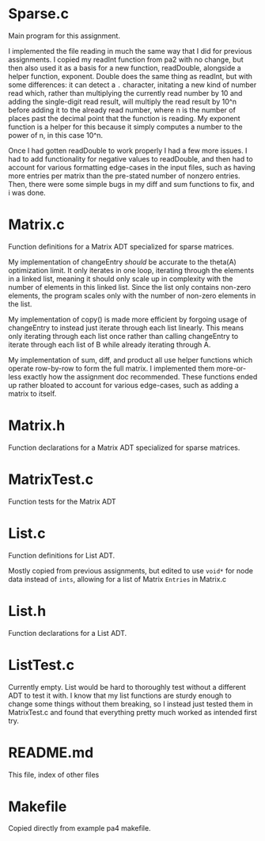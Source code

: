 # Sparse.c
Main program for this assignment.

I implemented the file reading in much the same way that I did for previous assignments. I copied my readInt function from pa2 with no change, but then also used it as a basis for a new function, readDouble, alongside a helper function, exponent. Double does the same thing as readInt, but with some differences: it can detect a `.` character, initating a new kind of number read which, rather than multiplying the currently read number by 10 and adding the single-digit read result, will multiply the read result by 10^n before adding it to the already read number, where n is the number of places past the decimal point that the function is reading. My exponent function is a helper for this because it simply computes a number to the power of n, in this case 10^n.

Once I had gotten readDouble to work properly I had a few more issues. I had to add functionality for negative values to readDouble, and then had to account for various formatting edge-cases in the input files, such as having more entries per matrix than the pre-stated number of nonzero entries. Then, there were some simple bugs in my diff and sum functions to fix, and i was done.

# Matrix.c

Function definitions for a Matrix ADT specialized for sparse matrices.

My implementation of changeEntry *should* be accurate to the theta(A) optimization limit. It only iterates in one loop, iterating through the elements in a linked list, meaning it should only scale up in complexity with the number of elements in this linked list. Since the list only contains non-zero elements, the program scales only with the number of non-zero elements in the list.

My implementation of copy() is made more efficient by forgoing usage of changeEntry to instead just iterate through each list linearly. This means only iterating through each list once rather than calling changeEntry to iterate through each list of B while already iterating through A.

My implementation of sum, diff, and product all use helper functions which operate row-by-row to form the full matrix. I implemented them more-or-less exactly how the assignment doc recommended. These functions ended up rather bloated to account for various edge-cases, such as adding a matrix to itself.

# Matrix.h
Function declarations for a Matrix ADT specialized for sparse matrices.

# MatrixTest.c
Function tests for the Matrix ADT

# List.c
Function definitions for List ADT.

Mostly copied from previous assignments, but edited to use `void*` for node data instead of `ints`, allowing for a list of Matrix `Entries` in Matrix.c

# List.h
Function declarations for a List ADT.

# ListTest.c
Currently empty. List would be hard to thoroughly test without a different ADT to test it with. I know that my list functions are sturdy enough to change some things without them breaking, so I instead just tested them in MatrixTest.c and found that everything pretty much worked as intended first try.

# README.md
This file, index of other files

# Makefile
Copied directly from example pa4 makefile.

